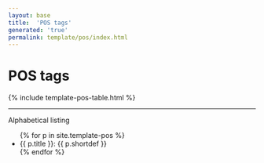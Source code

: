 ```yaml
---
layout: base
title:  'POS tags'
generated: 'true'
permalink: template/pos/index.html
---
```


# POS tags

{% include template-pos-table.html %}

----------

Alphabetical listing

<ul>
{% for p in site.template-pos %}
  <li><a>{{ p.title }}</a>: {{ p.shortdef }}</li>
{% endfor %}
</ul>
